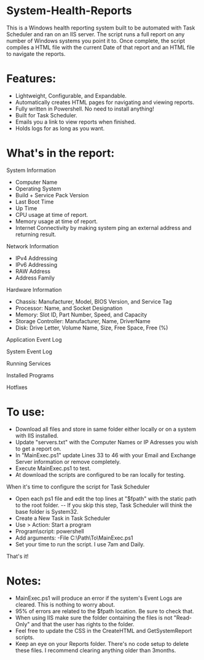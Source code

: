 # System-Health-Reports
This is a Windows health reporting system built to be automated with Task Scheduler and ran on an IIS server. The script runs a full report on any number of Windows systems you point it to. Once complete, the script compiles a HTML file with the current Date of that report and an HTML file to navigate the reports.

# Features:
- Lightweight, Configurable, and Expandable.
- Automatically creates HTML pages for navigating and viewing reports.
- Fully written in Powershell. No need to install anything!
- Built for Task Scheduler.
- Emails you a link to view reports when finished.
- Holds logs for as long as you want.

# What's in the report:
System Information
- Computer Name
- Operating System
- Build + Service Pack Version
- Last Boot Time
- Up Time
- CPU usage at time of report.
- Memory usage at time of report.
- Internet Connectivity by making system ping an external address and returning result.

Network Information
- IPv4 Addressing
- IPv6 Addressing
- RAW Address
- Address Family

Hardware Information
- Chassis: Manufacturer, Model, BIOS Version, and Service Tag
- Processor: Name, and Socket Designation
- Memory: Slot ID, Part Number, Speed, and Capacity
- Storage Controller: Manufacturer, Name, DriverName
- Disk: Drive Letter, Volume Name, Size, Free Space, Free (%)

Application Event Log

System Event Log

Running Services

Installed Programs

Hotfixes

# To use:
- Download all files and store in same folder either locally or on a system with IIS installed.
- Update "servers.txt" with the Computer Names or IP Adresses you wish to get a report on.
- In "MainExec.ps1" update Lines 33 to 46 with your Email and Exchange Server information or remove completely.
- Execute MainExec.ps1 to test.
- At download the scripts are configured to be ran locally for testing.

 When it's time to configure the script for Task Scheduler 
- Open each ps1 file and edit the top lines at "$fpath" with the static path to the root folder.
-- If you skip this step, Task Scheduler will think the base folder is System32.
- Create a New Task in Task Scheduler
- Use > Action: Start a program
- Program\script: powershell
- Add arguments: -File C:\Path\To\MainExec.ps1
- Set your time to run the script. I use 7am and Daily.

 That's it!

# Notes:
- MainExec.ps1 will produce an error if the system's Event Logs are cleared. This is nothing to worry about.
- 95% of errors are related to the $fpath location. Be sure to check that.
- When using IIS make sure the folder containing the files is not "Read-Only" and that the user has rights to the folder.
- Feel free to update the CSS in the CreateHTML and GetSystemReport scripts.
- Keep an eye on your Reports folder. There's no code setup to delete these files. I recommend clearing anything older than 3months.

